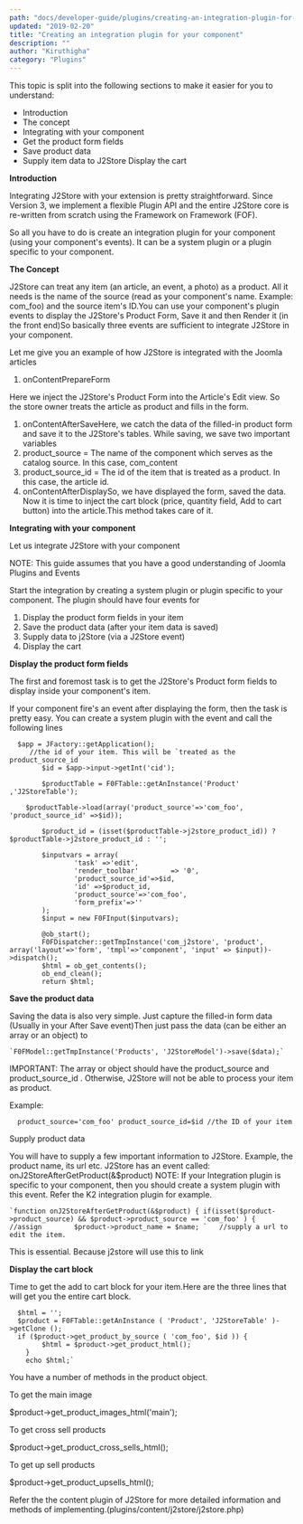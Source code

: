 ```yaml
---
path: "docs/developer-guide/plugins/creating-an-integration-plugin-for-your-component"
updated: "2019-02-20"
title: "Creating an integration plugin for your component"
description: ""
author: "Kiruthigha"
category: "Plugins"
---
```


This topic is split into the following sections to make it easier for you to understand: 

* Introduction
* The concept
* Integrating with your component
* Get the product form fields
* Save product data
* Supply item data to J2Store Display the cart


**Introduction**

Integrating J2Store with your extension is pretty straightforward. Since Version 3, we implement a flexible Plugin API and the entire J2Store core is re-written from scratch using the Framework on Framework (FOF).

So all you have to do is create an integration plugin for your component (using your component's events). It can be a system plugin or a plugin specific to your component.

**The Concept**

J2Store can treat any item (an article, an event, a photo) as a product. All it needs is the name of the source (read as your component's name. Example: com_foo) and the source item's ID.You can use your component's plugin events to display the J2Store's Product Form, Save it and then Render it (in the front end)So basically three events are sufficient to integrate J2Store in your component.

Let me give you an example of how J2Store is integrated with the Joomla articles

1. onContentPrepareForm

Here we inject the J2Store's Product Form into the Article's Edit view. So the store owner treats the article as product and fills in the form.

1. onContentAfterSaveHere, we catch the data of the filled-in product form and save it to the J2Store's tables. While saving, we save two important variables
2. product_source = The name of the component which serves as the catalog source. In this case, com_content
3. product_source_id = The id of the item that is treated as a product. In this case, the article id.
4. onContentAfterDisplaySo, we have displayed the form, saved the data. Now it is time to inject the cart block (price, quantity field, Add to cart button) into the article.This method takes care of it.


**Integrating with your component**

Let us integrate J2Store with your component

NOTE: This guide assumes that you have a good understanding of Joomla Plugins and Events

Start the integration by creating a system plugin or plugin specific to your component. The plugin should have four events for

1. Display the product form fields in your item
2. Save the product data (after your item data is saved)
3. Supply data to j2Store (via a J2Store event)
4. Display the cart


**Display the product form fields**

The first and foremost task is to get the J2Store's Product form fields to display inside your component's item.

If your component fire's an event after displaying the form, then the task is pretty easy. You can create a system plugin with the event and call the following lines

      $app = JFactory::getApplication();
         //the id of your item. This will be `treated as the product_source_id
      	 	$id = $app->input->getInt('cid');

      	 	$productTable = F0FTable::getAnInstance('Product' ,'J2StoreTable');
      			
      	$productTable->load(array('product_source'=>'com_foo', 'product_source_id' =>$id));
      	
      		$product_id = (isset($productTable->j2store_product_id)) ? $productTable->j2store_product_id : '';

      	 	$inputvars = array(
      	 			'task' =>'edit',
      	 			'render_toolbar'        => '0',
      	 			'product_source_id'=>$id,
      	 			'id' =>$product_id,
      	 			'product_source'=>'com_foo',
      	 			'form_prefix'=>''
      	 	);
      	 	$input = new F0FInput($inputvars);

      	 	@ob_start();
      		F0FDispatcher::getTmpInstance('com_j2store', 'product', array('layout'=>'form', 'tmpl'=>'component', 'input' => $input))->dispatch();
      		$html = ob_get_contents();
      		ob_end_clean();
      		return $html;



**Save the product data**

Saving the data is also very simple. Just capture the filled-in form data (Usually in your After Save event)Then just pass the data (can be either an array or an object) to

	`F0FModel::getTmpInstance('Products', 'J2StoreModel')->save($data);`


IMPORTANT: The array or object should have the product_source and product_source_id . Otherwise, J2Store will not be able to process your item as product.

Example:

`  product_source='com_foo'
    product_source_id=$id //the ID of your item`

Supply product data

You will have to supply a few important information to J2Store. Example, the product name, its url etc. J2Store has an event called: onJ2StoreAfterGetProduct(&$product) NOTE: If your Integration plugin is specific to your component, then you should create a system plugin with this event. Refer the K2 integration plugin for example.

	`function onJ2StoreAfterGetProduct(&$product) {	if(isset($product->product_source) && $product->product_source == 'com_foo' ) {		//assign		$product->product_name = $name;	`	//supply a url to edit the item. 
This is essential. Because j2store will use this to link

**Display the cart block**

Time to get the add to cart block for your item.Here are the three lines that will get you the entire cart block.

      $html = '';
      $product = F0FTable::getAnInstance ( 'Product', 'J2StoreTable' )->getClone ();
      if ($product->get_product_by_source ( 'com_foo', $id )) {
      		$html = $product->get_product_html();
      	}
      	echo $html;`

You have a number of methods in the product object.

To get the main image

$product->get_product_images_html('main');

To get cross sell products

$product->get_product_cross_sells_html();

To get up sell products

$product->get_product_upsells_html();

Refer the the content plugin of J2Store for more detailed information and methods of implementing.(plugins/content/j2store/j2store.php)

